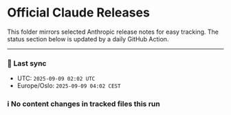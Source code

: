 # Official Claude Releases

This folder mirrors selected Anthropic release notes for easy tracking.
The status section below is updated by a daily GitHub Action.


---

<!-- sync-status:start -->

### 🔄 Last sync
- UTC: `2025-09-09 02:02 UTC`
- Europe/Oslo: `2025-09-09 04:02 CEST`

### ℹ️ No content changes in tracked files this run

<!-- sync-status:end -->



















